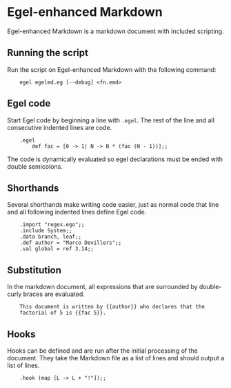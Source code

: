 # Egel-enhanced Markdown

Egel-enhanced Markdown is a markdown document with included scripting.

## Running the script

Run the script on Egel-enhanced Markdown with the following command:

```
    egel egelmd.eg [--debug] <fn.emd>
```

## Egel code

Start Egel code by beginning a line with `.egel`. The rest of the
line and all consecutive indented lines are code.

```
    .egel
        def fac = [0 -> 1| N -> N * (fac (N - 1))];;
```

The code is dynamically evaluated so egel declarations must be ended
with double semicolons.

## Shorthands

Several shorthands make writing code easier, just as normal code
that line and all following indented lines define Egel code.

```
    .import "regex.ego";;
    .include System;;
    .data branch, leaf;;
    .def author = "Marco Devillers";;
    .val global = ref 3.14;;
```

## Substitution

In the markdown document, all expressions that are surrounded by double-
curly braces are evaluated.

```
    This document is written by {{author}} who declares that the 
    factorial of 5 is {{fac 5}}.
```

## Hooks

Hooks can be defined and are run after the initial processing of the
document. They take the Markdown file as a list of lines and should
output a list of lines.

```
    .hook (map [L -> L + "!"]);;
```
